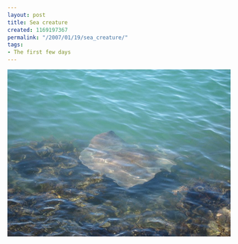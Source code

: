 ```yaml
---
layout: post
title: Sea creature
created: 1169197367
permalink: "/2007/01/19/sea_creature/"
tags:
- The first few days
---
```


<img src="/image/images/IMG_1524.jpg"/>

